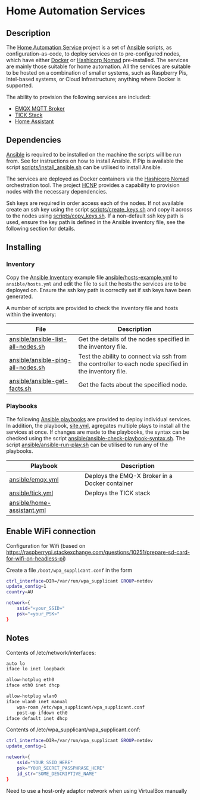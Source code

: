 # Home Automation Services

## Description

The [Home Automation Service](http://github.com/greenthegarden/home-automation-services) project is a set of [Ansible](https://www.ansible.com/) scripts, as configuration-as-code, to deploy services on to pre-configured nodes, which have either [Docker](https://www.docker.com) or [Hashicorp Nomad](https://www.nomad.io) pre-installed. The services are mainly those suitable for home automation. All the services are suitable to be hosted on a combination of smaller systems, such as Raspberry Pis, Intel-based systems, or Cloud Infrastructure; anything where Docker is supported.

The ability to provision the following services are included:

* [EMQX MQTT Broker](https://www.emqx.io/)
* [TICK Stack]()
* [Home Assistant](https://www.home-assistant.io/)

## Dependencies

[Ansible](https://www.ansible.com/) is required to be installed on the machine the scripts will be run from. See []() for instructions on how to install Ansible. If Pip is available the script [scripts/install_ansible.sh](scripts/install_ansible.sh) can be utilised to install Ansible.

The services are deployed as Docker containers via the [Hashicorp Nomad](https://www.nomad.io) orchestration tool. The project [HCNP](https://github/greenthegarden/home-cloud-native-platform/) provides a capability to provision nodes with the necessary dependencies.

Ssh keys are required in order access each of the nodes. If not available create an ssh key using the script [scripts/create_keys.sh](scripts/create_keys.sh) and copy it across to the nodes using [scripts/copy_keys.sh](scripts/copy_keys.sh). If a non-default ssh key path is used, ensure the key path is defined in the Ansible inventory file, see the following section for details.

## Installing

### Inventory

Copy the [Ansible Inventory](https://docs.ansible.com/ansible/latest/user_guide/intro_inventory.html) example file [ansible/hosts-example.yml](ansible/hosts-example.yml) to `ansible/hosts.yml` and edit the file to suit the hosts the services are to be deployed on. Ensure the ssh key path is correctly set if ssh keys have been generated.

A number of scripts are provided to check the inventory file and hosts within the inventory:

| File | Description |
| ---- | ----------- |
| [ansible/ansible-list-all-nodes.sh](ansible/ansible-list-all-nodes.sh) | Get the details of the nodes specified in the inventory file. |
| [ansible/ansible-ping-all-nodes.sh](ansible/ansible-ping-all-nodes.sh) |Test the ability to connect via ssh from the controller to each node specified in the inventory file. |
| [ansible/ansible-get-facts.sh](ansible/ansible-get-facts.sh) | Get the facts about the specified node. |

### Playbooks

The following [Ansible playbooks](https://docs.ansible.com/ansible/latest/user_guide/playbooks.html) are provided to deploy individual services. In addition, the playbook, [site.yml](site.yml), agregates multiple plays to install all the services at once. If changes are made to the playbooks, the syntax can be checked using the script [ansible/ansible-check-playbook-syntax.sh](ansible/ansible-check-playbook-syntax.sh). The script [ansible/ansible-run-play.sh](ansible/ansible-run-play.sh) can be utilised to run any of the playbooks.

| Playbook | Description |
| -------- | ----------- |
| [ansible/emqx.yml](ansible/emqx.yml) | Deploys the EMQ-X Broker in a Docker container |
| [ansible/tick.yml](ansible/tick.yml) | Deploys the TICK stack |
| [ansible/home-assistant.yml](ansible/home-assistant.yml) | |

## Enable WiFi connection

Configuration for Wifi (based on https://raspberrypi.stackexchange.com/questions/10251/prepare-sd-card-for-wifi-on-headless-pi)

Create a file `/boot/wpa_supplicant.conf` in the form

```sh
ctrl_interface=DIR=/var/run/wpa_supplicant GROUP=netdev
update_config=1
country=AU

network={
    ssid="«your_SSID»"
    psk="«your_PSK»"
}
```

## Notes

Contents of /etc/network/interfaces:

```sh
auto lo
iface lo inet loopback

allow-hotplug eth0
iface eth0 inet dhcp

allow-hotplug wlan0
iface wlan0 inet manual
    wpa-roam /etc/wpa_supplicant/wpa_supplicant.conf
    post-up ifdown eth0
iface default inet dhcp
```

Contents of /etc/wpa_supplicant/wpa_supplicant.conf:

```sh
ctrl_interface=DIR=/var/run/wpa_supplicant GROUP=netdev
update_config=1

network={
    ssid="YOUR_SSID_HERE"
    psk="YOUR_SECRET_PASSPHRASE_HERE"
    id_str="SOME_DESCRIPTIVE_NAME"
}
```

Need to use a host-only adaptor network when using VirtualBox manually
